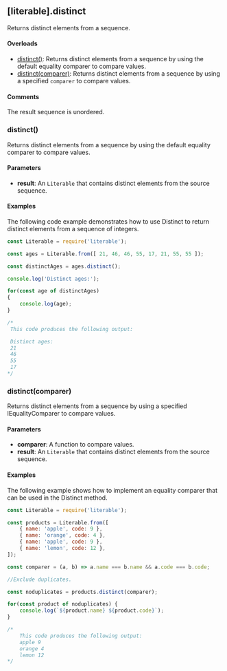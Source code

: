 ## [literable].distinct
Returns distinct elements from a sequence.

#### Overloads
* [distinct()](#[distinct()): Returns distinct elements from a sequence by using the default equality comparer to compare values.
* [distinct(comparer)](#[distinct(comparer)): Returns distinct elements from a sequence by using a specified `comparer` to compare values.

#### Comments
The result sequence is unordered.

### distinct()
Returns distinct elements from a sequence by using the default equality comparer to compare values.

#### Parameters
* **result**: An `Literable` that contains distinct elements from the source sequence.

#### Examples
The following code example demonstrates how to use Distinct to return distinct elements from a sequence of integers.

```javascript
const Literable = require('literable');

const ages = Literable.from([ 21, 46, 46, 55, 17, 21, 55, 55 ]);

const distinctAges = ages.distinct();

console.log('Distinct ages:');

for(const age of distinctAges)
{
    console.log(age);
}

/*
 This code produces the following output:

 Distinct ages:
 21
 46
 55
 17
*/
```

### distinct(comparer)
Returns distinct elements from a sequence by using a specified IEqualityComparer<T> to compare values.

#### Parameters
* **comparer**: A function to compare values.
* **result**: An `Literable` that contains distinct elements from the source sequence.

#### Examples
The following example shows how to implement an equality comparer that can be used in the Distinct method.

```javascript
const Literable = require('literable');

const products = Literable.from([
    { name: 'apple', code: 9 },
    { name: 'orange', code: 4 },
    { name: 'apple', code: 9 },
    { name: 'lemon', code: 12 },
]);

const comparer = (a, b) => a.name === b.name && a.code === b.code;

//Exclude duplicates.

const noduplicates = products.distinct(comparer);

for(const product of noduplicates) {
    console.log(`${product.name} ${product.code}`);
}

/*
    This code produces the following output:
    apple 9 
    orange 4
    lemon 12
*/
```
